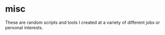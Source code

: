 # misc #

These are random scripts and tools I created at a variety of different jobs or personal interests.
